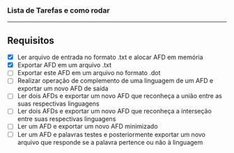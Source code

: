 ### Lista de Tarefas e como rodar

---

## Requisitos

- [x] Ler arquivo de entrada no formato .txt e alocar AFD em memória
- [x] Exportar AFD em um arquivo .txt
- [ ] Exportar este AFD em um arquivo no formato .dot
- [ ] Realizar operação de complemento de uma linguagem de um AFD e exportar um novo AFD de saída
- [ ] Ler dois AFDs e exportar um novo AFD que reconheça a união entre as suas respectivas linguagens
- [ ] Ler dois AFDs e exportar um novo AFD que reconheça a interseção entre suas respectivas linguagens
- [ ] Ler um AFD e exportar um novo AFD minimizado
- [ ] Ler um AFD e palavras testes e posteriormente exportar um novo arquivo que responde se a palavra pertence ou não à linguagem